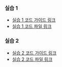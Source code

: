 ### 실습 1
- [실습 1 코드 가이드 링크](https://cobalt-clock-cf4.notion.site/1-316cddb045e1499e85b6e318d7e53016?pvs=4)
- [실습 1 코드 파일 링크](modulabs.ipynb)

### 실습 2
- [실습 2 코드 가이드 링크](https://cobalt-clock-cf4.notion.site/2-d7701792858d4f029a257d80fbadc588?pvs=4)
- [실습 2 코드 파일 링크](Chatbot.py)
